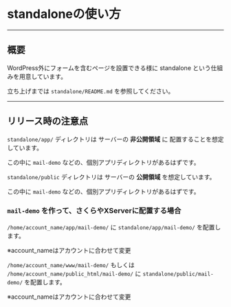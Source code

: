 # standaloneの使い方

---

## 概要

WordPress外にフォームを含むページを設置できる様に standalone という仕組みを用意しています。

立ち上げまでは `standalone/README.md` を参照してください。

---

## リリース時の注意点

`standalone/app/` ディレクトリは サーバーの **非公開領域** に 配置することを想定しています。

この中に `mail-demo` などの、個別アプリディレクトリがあるはずです。

`standalone/public` ディレクトリは サーバーの **公開領域** を想定しています。

この中に `mail-demo` などの、個別アプリディレクトリがあるはずです。

### `mail-demo` を作って、さくらやXServerに配置する場合

`/home/account_name/app/mail-demo/` に `standalone/app/mail-demo/` を配置します。

※account_nameはアカウントに合わせて変更

`/home/account_name/www/mail-demo/` もしくは `/home/account_name/public_html/mail-demo/` に `standalone/public/mail-demo/` を配置します。

※account_nameはアカウントに合わせて変更
